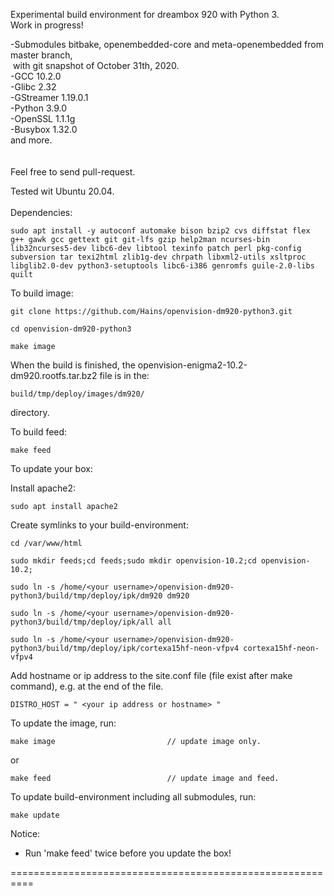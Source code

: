 Experimental build environment for dreambox 920 with Python 3.<br>
Work in progress!<br>

-Submodules bitbake, openembedded-core and meta-openembedded from master branch,<br>
&nbsp;with git snapshot of October 31th, 2020.<br>
-GCC 10.2.0<br>
-Glibc 2.32<br>
-GStreamer 1.19.0.1<br>
-Python 3.9.0<br>
-OpenSSL 1.1.1g<br>
-Busybox 1.32.0<br>
and more.<br>
<br>
<br>
Feel free to send pull-request.

Tested wit Ubuntu 20.04.
<br>
<br>
Dependencies:
```
sudo apt install -y autoconf automake bison bzip2 cvs diffstat flex g++ gawk gcc gettext git git-lfs gzip help2man ncurses-bin lib32ncurses5-dev libc6-dev libtool texinfo patch perl pkg-config subversion tar texi2html zlib1g-dev chrpath libxml2-utils xsltproc libglib2.0-dev python3-setuptools libc6-i386 genromfs guile-2.0-libs quilt
```
To build image:
```
git clone https://github.com/Hains/openvision-dm920-python3.git

cd openvision-dm920-python3

make image
```
When the build is finished, the openvision-enigma2-10.2-dm920.rootfs.tar.bz2 file is in the:
```
build/tmp/deploy/images/dm920/
```
directory.

To build feed:
```
make feed
```

To update your box:

Install apache2:
```
sudo apt install apache2
```
Create symlinks to your build-environment:
```
cd /var/www/html

sudo mkdir feeds;cd feeds;sudo mkdir openvision-10.2;cd openvision-10.2;

sudo ln -s /home/<your username>/openvision-dm920-python3/build/tmp/deploy/ipk/dm920 dm920 

sudo ln -s /home/<your username>/openvision-dm920-python3/build/tmp/deploy/ipk/all all

sudo ln -s /home/<your username>/openvision-dm920-python3/build/tmp/deploy/ipk/cortexa15hf-neon-vfpv4 cortexa15hf-neon-vfpv4
```
Add hostname or ip address to the site.conf file (file exist after make command), e.g. at the end of the file.
```
DISTRO_HOST = " <your ip address or hostname> "
```
To update the image, run:
```
make image                         // update image only.
```
or  
```
make feed                          // update image and feed.
```

To update build-environment including all submodules, run:
```
make update
```

Notice: 
* Run 'make feed' twice before you update the box!

==========================================================
